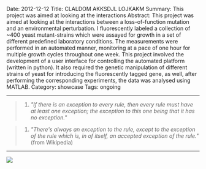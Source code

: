 Date: 2012-12-12
Title: CLALDOM AKKSDJL LOJKAKM
Summary: This project was aimed at looking at the interactions
Abstract: This project was aimed at looking at the interactions between a loss-of-function mutation and an environmental perturbation. I fluorescently labeled a collection of ~400 yeast mutant-strains which were assayed for growth in a set of different predefined laboratory conditions. The measurements were performed in an automated manner, monitoring at a pace of one hour for multiple growth cycles throughout one week. This project involved the development of a user interface for controlling the automated platform (written in python). It also required the genetic manipulation of different strains of yeast for introducing the fluorescently tagged gene, as well, after performing the corresponding experiments, the data was analysed using MATLAB.
Category: showcase
Tags: ongoing

---

> 1. _"If there is an exception to every rule, then every rule must have at least one exception; the exception to this one being that it has no exception."_ 

> 1. _"There's always an exception to the rule, except to the exception of the rule which is, in of itself, an accepted exception of the rule."_ (from Wikipedia)

---

<img src="http://placekitten.com/g/670/500">

